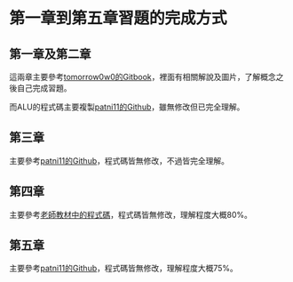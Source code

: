 # 第一章到第五章習題的完成方式

## 第一章及第二章

這兩章主要參考[tomorrow0w0的Gitbook](https://tomorrow0w0.gitbooks.io/nand2tetris-homework/content/ "游標顯示")，裡面有相關解說及圖片，了解概念之後自己完成習題。

而ALU的程式碼主要複製[patni11的Github](https://tomorrow0w0.gitbooks.io/nand2tetris-homework/content/ "游標顯示")，雖無修改但已完全理解。

## 第三章

主要參考[patni11的Github](https://tomorrow0w0.gitbooks.io/nand2tetris-homework/content/ "游標顯示")，程式碼皆無修改，不過皆完全理解。

## 第四章
主要參考[老師教材中的程式碼](https://github.com/ccc112a/cpu2os/tree/master/03-nand2tetris/04
 "游標顯示")，程式碼皆無修改，理解程度大概80%。
## 第五章

主要參考[patni11的Github](https://tomorrow0w0.gitbooks.io/nand2tetris-homework/content/ "游標顯示")，程式碼皆無修改，理解程度大概75%。